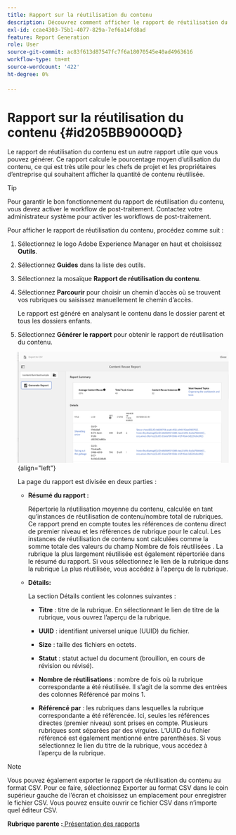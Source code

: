 ```yaml
---
title: Rapport sur la réutilisation du contenu
description: Découvrez comment afficher le rapport de réutilisation du contenu dans AEM Guides. Générez le rapport pour trouver le pourcentage de réutilisation du contenu.
exl-id: ccae4303-75b1-4077-829a-7ef6a14fd8ad
feature: Report Generation
role: User
source-git-commit: ac83f613d87547fc7f6a18070545e40ad4963616
workflow-type: tm+mt
source-wordcount: '422'
ht-degree: 0%

---
```


# Rapport sur la réutilisation du contenu {#id205BB900OQD}

Le rapport de réutilisation du contenu est un autre rapport utile que vous pouvez générer. Ce rapport calcule le pourcentage moyen d’utilisation du contenu, ce qui est très utile pour les chefs de projet et les propriétaires d’entreprise qui souhaitent afficher la quantité de contenu réutilisée.

>[!TIP]
>
> Pour garantir le bon fonctionnement du rapport de réutilisation du contenu, vous devez activer le workflow de post-traitement. Contactez votre administrateur système pour activer les workflows de post-traitement.

Pour afficher le rapport de réutilisation du contenu, procédez comme suit :

1. Sélectionnez le logo Adobe Experience Manager en haut et choisissez **Outils**.

1. Sélectionnez **Guides** dans la liste des outils.

1. Sélectionnez la mosaïque **Rapport de réutilisation du contenu**.

1. Sélectionnez **Parcourir** pour choisir un chemin d’accès où se trouvent vos rubriques ou saisissez manuellement le chemin d’accès.

   Le rapport est généré en analysant le contenu dans le dossier parent et tous les dossiers enfants.

1. Sélectionnez **Générer le rapport** pour obtenir le rapport de réutilisation du contenu.

   ![](images/content-reuse-uuid.png){align="left"}

   La page du rapport est divisée en deux parties :

   - **Résumé du rapport :**

     Répertorie la réutilisation moyenne du contenu, calculée en tant qu’instances de réutilisation de contenu/nombre total de rubriques. Ce rapport prend en compte toutes les références de contenu direct de premier niveau et les références de rubrique pour le calcul. Les instances de réutilisation de contenu sont calculées comme la somme totale des valeurs du champ Nombre de fois réutilisées . La rubrique la plus largement réutilisée est également répertoriée dans le résumé du rapport. Si vous sélectionnez le lien de la rubrique dans la rubrique La plus réutilisée, vous accédez à l&#39;aperçu de la rubrique.

   - **Détails:**

     La section Détails contient les colonnes suivantes :

      - **Titre** : titre de la rubrique. En sélectionnant le lien de titre de la rubrique, vous ouvrez l’aperçu de la rubrique.

      - **UUID** : identifiant universel unique \(UUID\) du fichier.

      - **Size** : taille des fichiers en octets.

      - **Statut** : statut actuel du document (brouillon, en cours de révision ou révisé).

      - **Nombre de réutilisations** : nombre de fois où la rubrique correspondante a été réutilisée. Il s’agit de la somme des entrées des colonnes Référencé par moins 1.

      - **Référencé par** : les rubriques dans lesquelles la rubrique correspondante a été référencée. Ici, seules les références directes \(premier niveau\) sont prises en compte. Plusieurs rubriques sont séparées par des virgules. L’UUID du fichier référencé est également mentionné entre parenthèses. Si vous sélectionnez le lien du titre de la rubrique, vous accédez à l’aperçu de la rubrique.


>[!NOTE]
>
> Vous pouvez également exporter le rapport de réutilisation du contenu au format CSV. Pour ce faire, sélectionnez Exporter au format CSV dans le coin supérieur gauche de l’écran et choisissez un emplacement pour enregistrer le fichier CSV. Vous pouvez ensuite ouvrir ce fichier CSV dans n’importe quel éditeur CSV.

**Rubrique parente :**[ Présentation des rapports](reports-intro.md)
